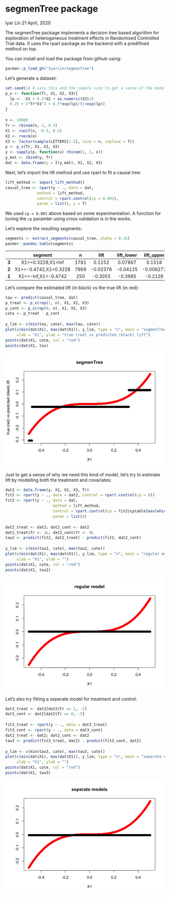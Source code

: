 segmenTree package
================
Iyar Lin
21 April, 2020

The segmenTree package implements a decision tree based algorithm for
exploration of heterogeneous treatment effects in Randomised Controlled
Trial data. It uses the rpart package as the backend with a predifined
method on top.

You can install and load the package from github using:

``` r
pacman::p_load_gh("IyarLin/segmenTree")
```

Let’s generate a dataset:

``` r
set.seed(1) # vary this and the sample size to get a sense of the model performance
p_x <- function(Tr, X1, X2, X3){
  lp <- -X1 + 0.2*X2 + as.numeric(X3)/6
  0.25 + 2*Tr*X1^3 + 0.5*exp(lp)/(1+exp(lp))
}

n <- 10000
Tr <- rbinom(n, 1, 0.3)
X1 <- runif(n, -0.5, 0.5)
X2 <- rnorm(n)
X3 <- factor(sample(LETTERS[1:3], size = n, replace = T))
p <- p_x(Tr, X1, X2, X3)
y <- sapply(p, function(x) rbinom(1, 1, x))
y_mat <- cbind(y, Tr)
dat <- data.frame(y = I(y_mat), X1, X2, X3)
```

Next, let’s import the lift method and use rpart to fit a causal tree:

``` r
lift_method <- import_lift_method()
causal_tree <- rpart(y ~ ., data = dat,
              method = lift_method,
              control = rpart.control(cp = 0.001),
              parms = list(), y = T)
```

We used `cp = 0.001` above based on some experimentation. A function for
tuning the `cp` paramter using cross validation is in the works.

Let’s explore the resulting segments:

``` r
segments <- extract_segments(causal_tree, alpha = 0.15)
pander::pandoc.table(segments)
```

|       |         segment         |  n   |   lift    | lift\_lower | lift\_upper |
| :---: | :---------------------: | :--: | :-------: | :---------: | :---------: |
| **3** |   X1\>=0.3228,X1\<Inf   | 1781 |  0.1152   |   0.07867   |   0.1518    |
| **2** | X1\>=-0.4742,X1\<0.3228 | 7969 | \-0.02376 |  \-0.04125  | \-0.006277  |
| **1** |  X1\>=-Inf,X1\<-0.4742  | 250  | \-0.3055  |  \-0.3985   |  \-0.2126   |

Let’s compare the estimated lift (in black) vs the true lift (in red):

``` r
tau <- predict(causal_tree, dat)
p_treat <- p_x(rep(1, n), X1, X2, X3)
p_cont <- p_x(rep(0, n), X1, X2, X3)
cate <- p_treat - p_cont

y_lim <- c(min(tau, cate), max(tau, cate))
plot(c(min(dat$X1), max(dat$X1)), y_lim, type = "n", main = "segmenTree",
     xlab = "X1", ylab = "true (red) vs predicted (black) lift")
points(dat$X1, cate, col = "red")
points(dat$X1, tau)
```

![](README_files/figure-gfm/unnamed-chunk-5-1.png)<!-- -->

Just to get a sense of why we need this kind of model, let’s try to
estimate lift by modelling both the treatment and covariates:

``` r
dat2 <- data.frame(y, X1, X2, X3, Tr)
fit2 <- rpart(y ~ ., data = dat2, control = rpart.control(cp = 0))
fit2 <- rpart(y ~ ., data = dat,
                     method = lift_method,
                     control = rpart.control(cp = fit2$cptable[max(which(fit2$cptable[, 2] < 3)), 1]),
                     parms = list())

dat2_treat <- dat2; dat2_cont <- dat2
dat2_treat$Tr <- 1L; dat2_cont$Tr <- 0L
tau2 <- predict(fit2, dat2_treat) - predict(fit2, dat2_cont)

y_lim <- c(min(tau2, cate), max(tau2, cate))
plot(c(min(dat$X1), max(dat$X1)), y_lim, type = "n", main = "regular model",
     xlab = "X1", ylab = "")
points(dat$X1, cate, col = "red")
points(dat$X1, tau2)
```

![](README_files/figure-gfm/unnamed-chunk-6-1.png)<!-- -->

Let’s also try fitting a seperate model for treatment and control:

``` r
dat3_treat <- dat2[dat2$Tr == 1, -5]
dat3_cont <- dat2[dat2$Tr == 0, -5]

fit3_treat <- rpart(y ~ ., data = dat3_treat)
fit3_cont <- rpart(y ~ ., data = dat3_cont)
dat2_treat <- dat2; dat2_cont <- dat2
tau3 <- predict(fit3_treat, dat2) - predict(fit3_cont, dat2)

y_lim <- c(min(tau3, cate), max(tau3, cate))
plot(c(min(dat$X1), max(dat$X1)), y_lim, type = "n", main = "seperate models",
     xlab = "X1", ylab = "")
points(dat$X1, cate, col = "red")
points(dat$X1, tau3)
```

![](README_files/figure-gfm/unnamed-chunk-7-1.png)<!-- -->
